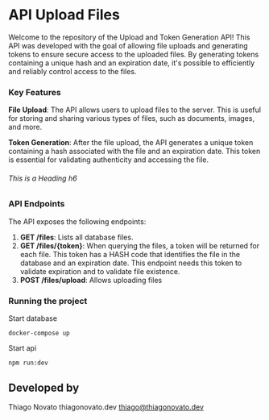 # API Upload Files

Welcome to the repository of the Upload and Token Generation API! This API was developed with the goal of allowing file uploads and generating tokens to ensure secure access to the uploaded files. By generating tokens containing a unique hash and an expiration date, it's possible to efficiently and reliably control access to the files.

### Key Features

**File Upload**: The API allows users to upload files to the server. This is useful for storing and sharing various types of files, such as documents, images, and more.

**Token Generation**: After the file upload, the API generates a unique token containing a hash associated with the file and an expiration date. This token is essential for validating authenticity and accessing the file.

###### This is a Heading h6

### API Endpoints

The API exposes the following endpoints:

1. **GET /files**: Lists all database files.
2. **GET /files/{token}**: When querying the files, a token will be returned for each file. This token has a HASH code that identifies the file in the database and an expiration date. This endpoint needs this token to validate expiration and to validate file existence.
3. **POST /files/upload**: Allows uploading files

### Running the project

Start database

```
docker-compose up
```

Start api

```
npm run:dev
```

## Developed by

Thiago Novato
thiagonovato.dev
thiago@thiagonovato.dev
